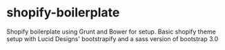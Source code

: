shopify-boilerplate
===================

Shopify boilerplate using Grunt and Bower for setup. Basic shopify theme setup with Lucid Designs' bootstrapify and a sass version of bootstrap 3.0
